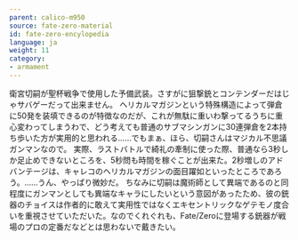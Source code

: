 ```yaml
---
parent: calico-m950
source: fate-zero-material
id: fate-zero-encylopedia
language: ja
weight: 11
category:
- armament
---
```


衛宮切嗣が聖杯戦争で使用した予備武装。さすがに狙撃銃とコンテンダーだはじゃサバゲーだって出来ません。
ヘリカルマガジンという特殊構造によって弾倉に50発を装填できるのが特徴なのだが、これが無駄に重いわ撃ってるうちに重心変わってしまうわで、どう考えても普通のサブマシンガンに30連弾倉を2本持ち歩いた方が実用的と思われる……でもまぁ、ほら、切嗣さんはマジカル不思議ガンマンなので。
実際、ラストバトルで綺礼の牽制に使った際、普通なら3秒しか足止めできないところを、5秒問も時間を稼ぐことが出来た。2秒増しのアドバンテージは、キャレコのヘリカルマガジンの面目躍如といったところであろう。……うん、やっぱり微妙だ。
ちなみに切嗣は魔術師として異端であるのと同程度にガンマンとしても異端なキャラにしたいという意図があったため、彼の銃器のチョイスは作者的に敢えて実用性ではなくエキセントリックなゲテモノ度合いを重視させていただいた。なのでくれぐれも、Fate/Zeroに登場する銃器が戦場のプロの定番だなどとは思わないで戴きたい。
